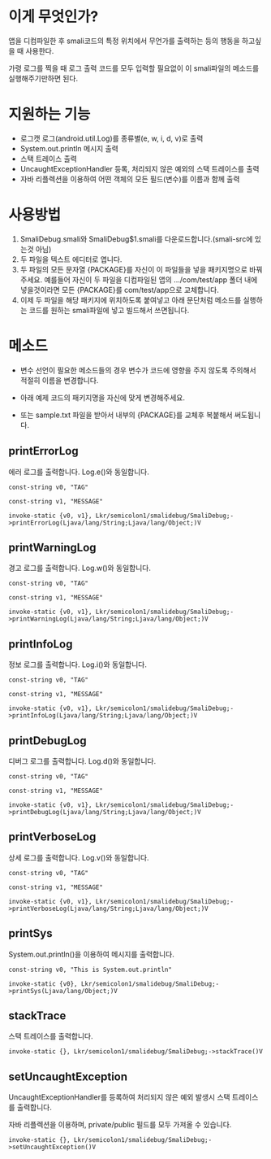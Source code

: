 # 이게 무엇인가?
앱을 디컴파일한 후 smali코드의 특정 위치에서 무언가를 출력하는 등의 행동을 하고싶을 때 사용한다.

가령 로그를 찍을 때 로그 출력 코드를 모두 입력할 필요없이 이 smali파일의 메소드를 실행해주기만하면 된다.


# 지원하는 기능
- 로그캣 로그(android.util.Log)를 종류별(e, w, i, d, v)로 출력
- System.out.println 메시지 출력
- 스택 트레이스 출력
- UncaughtExceptionHandler 등록, 처리되지 않은 예외의 스택 트레이스를 출력
- 자바 리플렉션을 이용하여 어떤 객체의 모든 필드(변수)를 이름과 함께 출력


# 사용방법

1. SmaliDebug.smali와 SmaliDebug$1.smali를 다운로드합니다.(smali-src에 있는것 아님)
2. 두 파일을 텍스트 에디터로 엽니다.
3. 두 파일의 모든 문자열 {PACKAGE}를 자신이 이 파일들을 넣을 패키지명으로 바꿔주세요. 예를들어 자신이 두 파일을 디컴파일된 앱의 .../com/test/app 폴더 내에 넣을것이라면 모든 {PACKAGE}를 com/test/app으로 교체합니다.
4. 이제 두 파일을 해당 패키지에 위치하도록 붙여넣고 아래 문단처럼 메소드를 실행하는 코드를 원하는 smali파일에 넣고 빌드해서 쓰면됩니다.

# 메소드

- 변수 선언이 필요한 메소드들의 경우 변수가 코드에 영향을 주지 않도록 주의해서 적절히 이름을 변경합니다.

- 아래 예제 코드의 패키지명을 자신에 맞게 변경해주세요.

- 또는 sample.txt 파일을 받아서 내부의 {PACKAGE}를 교체후 복붙해서 써도됩니다.

## printErrorLog
에러 로그를 출력합니다. Log.e()와 동일합니다.

```
const-string v0, "TAG"

const-string v1, "MESSAGE"
 
invoke-static {v0, v1}, Lkr/semicolon1/smalidebug/SmaliDebug;->printErrorLog(Ljava/lang/String;Ljava/lang/Object;)V
 ```

## printWarningLog
경고 로그를 출력합니다. Log.w()와 동일합니다.

```
const-string v0, "TAG"

const-string v1, "MESSAGE"
 
invoke-static {v0, v1}, Lkr/semicolon1/smalidebug/SmaliDebug;->printWarningLog(Ljava/lang/String;Ljava/lang/Object;)V
 ```

## printInfoLog
정보 로그를 출력합니다. Log.i()와 동일합니다.

```
const-string v0, "TAG"

const-string v1, "MESSAGE"
 
invoke-static {v0, v1}, Lkr/semicolon1/smalidebug/SmaliDebug;->printInfoLog(Ljava/lang/String;Ljava/lang/Object;)V
 ```

## printDebugLog
디버그 로그를 출력합니다. Log.d()와 동일합니다.

```
const-string v0, "TAG"

const-string v1, "MESSAGE"
 
invoke-static {v0, v1}, Lkr/semicolon1/smalidebug/SmaliDebug;->printDebugLog(Ljava/lang/String;Ljava/lang/Object;)V
 ```

## printVerboseLog
상세 로그를 출력합니다. Log.v()와 동일합니다.

```
const-string v0, "TAG"

const-string v1, "MESSAGE"
 
invoke-static {v0, v1}, Lkr/semicolon1/smalidebug/SmaliDebug;->printVerboseLog(Ljava/lang/String;Ljava/lang/Object;)V
 ```

## printSys
System.out.println()을 이용하여 메시지를 출력합니다.

```
const-string v0, "This is System.out.println"

invoke-static {v0}, Lkr/semicolon1/smalidebug/SmaliDebug;->printSys(Ljava/lang/Object;)V
```

## stackTrace
스택 트레이스를 출력합니다.

```
invoke-static {}, Lkr/semicolon1/smalidebug/SmaliDebug;->stackTrace()V
```

## setUncaughtException
UncaughtExceptionHandler를 등록하여 처리되지 않은 예외 발생시 스택 트레이스를 출력합니다.

자바 리플렉션을 이용하며, private/public 필드를 모두 가져올 수 있습니다.

```
invoke-static {}, Lkr/semicolon1/smalidebug/SmaliDebug;->setUncaughtException()V
```
